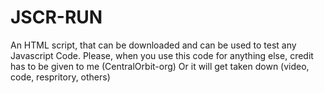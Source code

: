 # JSCR-RUN
An HTML script, that can be downloaded and can be used to test any Javascript Code.
Please, when you use this code for anything else, credit has to be given to me (CentralOrbit-org) Or it will get taken down (video, code, respritory, others)
